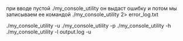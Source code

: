 
при вводе пустой ./my_console_utility он выдаст ошибку и потом мы записываем ее командой 
./my_console_utility 2> error_log.txt

./my_console_utility -u
./my_console_utility -p
./my_console_utility -h
./my_console_utility -l output.log -u
